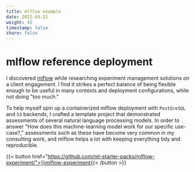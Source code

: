 ```yaml
---
title: mlflow example
date: 2022-03-21
weight: 42
timestamp: false
share: false
---
```


# mlflow reference deployment

I discovered [mlflow](https://mlflow.org) while researching experiment management solutions on a client engagement.
I find it strikes a perfect balance of being flexible enough to be useful in many contexts and deployment configurations, while not doing "too much."

To help myself spin up a containerized mlflow deployment with `PostGreSQL` and `S3` backends, I crafted a template project that demonstrated assessments of several natural language processing models.
In order to answer "How does this machine-learning model work for our specific use-case?," assessments such as these have become very common in my consulting work, and mlflow helps a lot with keeping everything tidy and reproducible.

{{< button href="https://github.com/ml-starter-packs/mlflow-experiment/">}}mlflow-experiment{{< /button >}}

